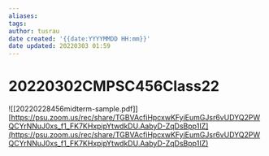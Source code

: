 ```yaml
---
aliases: 
tags:
author: tusrau
date created: '{{date:YYYYMMDD HH:mm}}'
date updated: 20220303 01:59
---
```


# 20220302CMPSC456Class22

![[20220228456midterm-sample.pdf]]
[https://psu.zoom.us/rec/share/TGBVAcfiHpcxwKFyiEumGJsr6vUDYQ2PWQCYrNNuJ0xs_f1_FK7KHxpipYtwdkDU.AabyD-ZqDsBpp1IZ](https://psu.zoom.us/rec/share/TGBVAcfiHpcxwKFyiEumGJsr6vUDYQ2PWQCYrNNuJ0xs_f1_FK7KHxpipYtwdkDU.AabyD-ZqDsBpp1IZ)
